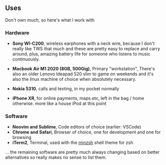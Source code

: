 ## Uses

Don't own much, so here's what I work with

### Hardware

- **Sony WI-C200**, wireless earphones with a neck wire, because I don't really
  like TWS that much and these are pretty easy to replace and carry around,
  plus, amazing battery life for someone who listens to music continuously.

- **Macbook Air M1 2020 (8GB, 500Gig)**, Primary "workstation", There's also an
  older Lenovo Ideapad 520 slim to game on weekends and it's also the linux
  machine of choice when absolutely necessary.

- **Nokia 5310**, calls and texting, in my pocket normally
- **iPhone XR**, for online payments, maps etc, left in the bag / home
  otherwise. more like a house iPod at this point

### Software

- **Neovim and Sublime**, Code editors of choice (earlier: VSCode)
- **Chrome and Safari**, Browser of choice, one for development and one for
  browsing
- **iTerm2**, Terminal, used with the
  [minzsh](https://github.com/barelyhuman/minzsh) shell theme for zsh

... the remaining software are pretty much always changing based on better
alternatives so really makes no sense to list them.
